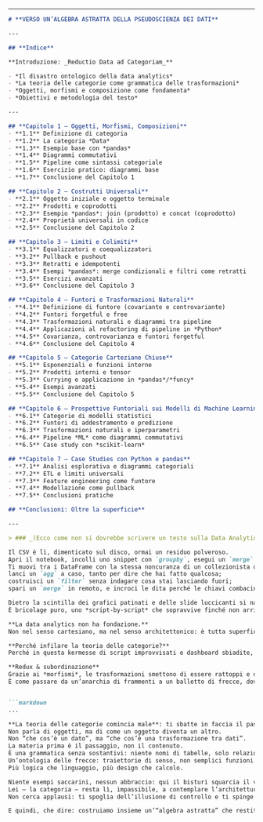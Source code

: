 
---

```markdown
# **VERSO UN’ALGEBRA ASTRATTA DELLA PSEUDOSCIENZA DEI DATI**

---

## **Indice**

**Introduzione: _Reductio Data ad Categoriam_**

- *Il disastro ontologico della data analytics*
- *La teoria delle categorie come grammatica delle trasformazioni*
- *Oggetti, morfismi e composizione come fondamenta*
- *Obiettivi e metodologia del testo*

---

## **Capitolo 1 – Oggetti, Morfismi, Composizioni**
- **1.1** Definizione di categoria  
- **1.2** La categoria *Data*  
- **1.3** Esempio base con *pandas*  
- **1.4** Diagrammi commutativi  
- **1.5** Pipeline come sintassi categoriale  
- **1.6** Esercizio pratico: diagrammi base  
- **1.7** Conclusione del Capitolo 1  

## **Capitolo 2 – Costrutti Universali**
- **2.1** Oggetto iniziale e oggetto terminale  
- **2.2** Prodotti e coprodotti  
- **2.3** Esempio *pandas*: join (prodotto) e concat (coprodotto)  
- **2.4** Proprietà universali in codice  
- **2.5** Conclusione del Capitolo 2  

## **Capitolo 3 – Limiti e Colimiti**
- **3.1** Equalizzatori e coequalizzatori  
- **3.2** Pullback e pushout  
- **3.3** Retratti e idempotenti  
- **3.4** Esempi *pandas*: merge condizionali e filtri come retratti  
- **3.5** Esercizi avanzati  
- **3.6** Conclusione del Capitolo 3  

## **Capitolo 4 – Funtori e Trasformazioni Naturali**
- **4.1** Definizione di funtore (covariante e controvariante)  
- **4.2** Funtori forgetful e free  
- **4.3** Trasformazioni naturali e diagrammi tra pipeline  
- **4.4** Applicazioni al refactoring di pipeline in *Python*  
- **4.5** Covarianza, controvarianza e funtori forgetful  
- **4.6** Conclusione del Capitolo 4  

## **Capitolo 5 – Categorie Carteziane Chiuse**
- **5.1** Esponenziali e funzioni interne  
- **5.2** Prodotti interni e tensor  
- **5.3** Currying e applicazione in *pandas*/*funcy*  
- **5.4** Esempi avanzati  
- **5.5** Conclusione del Capitolo 5  

## **Capitolo 6 – Prospettive Funtoriali sui Modelli di Machine Learning**
- **6.1** Categorie di modelli statistici  
- **6.2** Funtori di addestramento e predizione  
- **6.3** Trasformazioni naturali e iperparametri  
- **6.4** Pipeline *ML* come diagrammi commutativi  
- **6.5** Case study con *scikit-learn*  

## **Capitolo 7 – Case Studies con Python e pandas**
- **7.1** Analisi esplorativa e diagrammi categoriali  
- **7.2** ETL e limiti universali  
- **7.3** Feature engineering come funtore  
- **7.4** Modellazione come pullback  
- **7.5** Conclusioni pratiche  

## **Conclusioni: Oltre la superficie**

---

> ### _(Ecco come non si dovrebbe scrivere un testo sulla Data Analytics)_

Il CSV è lì, dimenticato sul disco, ormai un residuo polveroso.  
Apri il notebook, incolli uno snippet con `groupby`, esegui un `merge` a capocchia, invochi `dropna` come fosse un’esorcizzazione dei dati sporchi.  
Ti muovi tra i DataFrame con la stessa noncuranza di un collezionista distratto:  
lanci un `agg` a caso, tanto per dire che hai fatto qualcosa;  
costruisci un `filter` senza indagare cosa stai lasciando fuori;  
spari un `merge` in remoto, e incroci le dita perché le chiavi combacino.  

Dietro la scintilla dei grafici patinati e delle slide luccicanti si nasconde un sistema traballante: notebook che esplodono in funzioni *one-off*, pipeline ETL che si reggono sulle note di commit criptiche, dashboard che vomitano KPI scollegati dal contesto.  
È bricolage puro, uno *script-by-script* che sopravvive finché non arriva il prossimo incidente.

**La data analytics non ha fondazione.**  
Non nel senso cartesiano, ma nel senso architettonico: è tutta superficie, un pavimento senza mura né pilastri. Le pipeline si affastellano come stanze improvvisate, corridoi liquidi che si estendono in orizzonti infiniti, senza un progetto che sorregga il disegno.

**Perché infilare la teoria delle categorie?**  
Perché in questa kermesse di script improvvisati e dashboard sbiadite, *le categorie ti permettono di guardare oltre la superficie*. Non si tratta di una panoplia teorica, ma di una atto terapeutico vero e proprio: un modo per non annegare nel caos tremendo della data analytics.

**Redux & subordinazione**  
Grazie ai *morfismi*, le trasformazioni smettono di essere rattoppi e diventano gesti stilizzati, con un minimo di eleganza geometrica tale da sopportare versioni diverse e librerie contrastanti.  
È come passare da un’anarchia di frammenti a un balletto di frecce, dove ogni passo è codificato, intelligibile, e ti salva dall’agonia infinita delle best practice.


```markdown
...

**La teoria delle categorie comincia male**: ti sbatte in faccia il passaggio nudo.  
Non parla di oggetti, ma di come un oggetto diventa un altro.
Non “che cos’è un dato”, ma “che cos’è una trasformazione tra dati”.
La materia prima è il passaggio, non il contenuto.
È una grammatica senza sostantivi: niente nomi di tabelle, solo relazioni che tracciano flussi.
Un’ontologia delle frecce: traiettorie di senso, non semplici funzioni.
Più logica che linguaggio, più design che calcolo.

Niente esempi saccarini, nessun abbraccio: qui il bisturi squarcia il velo dei tuoi `merge` e `groupby`, mostrando l’ossatura che nessuna doc ufficiale osa menzionare.  
Lei — la categoria — resta lì, impassibile, a contemplare l’architettura improvvisata che hai costruito.  
Non cerca applausi: ti spoglia dell’illusione di controllo e ti spinge a ripensare tutto da capo.

E quindi, che dire: costruiamo insieme un’“algebra astratta” che restituisca stile a una pratica noiosa e spesso improvvisata.
```
